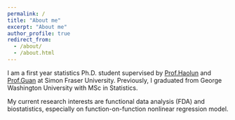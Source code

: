 ```yaml
---
permalink: /
title: "About me"
excerpt: "About me"
author_profile: true
redirect_from: 
  - /about/
  - /about.html
---
```


I am a first year statistics Ph.D. student supervised by [Prof.Haolun](https://haoluns.wordpress.com/) and [Prof.Guan](https://brocku.ca/mathematics-science/mathematics/directory/tianyu-guan/#publicationsdeb8-70a5) at Simon Fraser University. Previously, I graduated from George Washington University with MSc in Statistics. 

My current research interests are functional data analysis (FDA) and biostatistics, especially on function-on-function nonlinear regression model.
